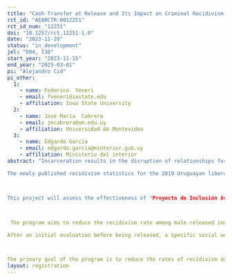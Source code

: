 ```yaml
---
title: "Cash Transfer at Release and Its Impact on Criminal Recidivism: An Evaluation of the PIA Program."
rct_id: "AEARCTR-0012251"
rct_id_num: "12251"
doi: "10.1257/rct.12251-1.0"
date: "2023-11-29"
status: "in_development"
jel: "D04, I38"
start_year: "2023-11-15"
end_year: "2025-03-01"
pi: "Alejandro Cid"
pi_other:
  1:
    - name: Federico  Veneri
    - email: fveneri@iastate.edu
    - affiliation: Iowa State University
  2:
    - name: José María  Cabrera
    - email: jmcabrera@um.edu.uy
    - affiliation: Universidad de Montevideo
  3:
    - name: Edgardo García
    - email: edgardo.garcia@minterior.gub.uy
    - affiliation: Ministerio del interior
abstract: "Incarceration results in the disruption of relationships for those in prison, affecting family, work, and community ties. Reestablishing those connections after being released is a complex process. In many cases, recently liberated individuals won't have access to the support system required to reinsert themselves in society after their liberation, resulting in prison recidivism in the short term.
The newly published recidivism statistics for the 2019 Uruguayan liberated cohort suggest that the problem might be more dire. Three of every ten liberated individuals will be re-incarcerated within the first six months after their liberation, 44.1% within the first year, and 65.6% will be reincarcerated within three years.  

This project will assess the effectiveness of "Proyecto de Inclusión Asistida" (PIA, assisted inclusion program), a program jointly run by the Ministry of Social Development (MIDES) and the Ministry of Interior (MI) from Uruguay. 

 The program aims to reduce the recidivism rate among male released inmates who serve a sentence of least two months by providing monthly conditional cash transfers for six months, access to transportation passes (local or inter-state), information about other government programs they may be eligible for, and periodic personalized mentoring from social workers after their liberation.
After an initial evaluation before being released, a specific social worker is assigned to each case, and follow-ups are scheduled outside the prison within the first month, second, and fourth month after being liberated. These visits aim to allow individuals to continue developing their life plans after prison and are a requirement for continuing to receive the program's benefits.  

The primary goal of the program is to reduce the rates of recidivism and involvement in criminal activities, as well as to increase employment rates and the take up of social services after liberation for a more at-risk population. The results of this project will contribute to a better understanding of the short and medium-term impact of conditional cash transfer programs and mentoring for released individuals."
layout: registration
---
```


